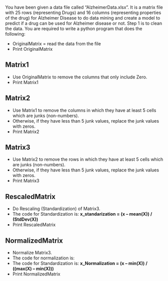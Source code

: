 You have been given a data file called “AlzheimerData.xlsx”. It is a matrix file with 25 rows (representing Drugs) and 16 columns (representing properties of the drug) for Alzheimer Disease to do data mining and create a model to predict if a drug can be used for Alzheimer disease or not. Step 1 is to clean the data. You are required to write a python program that does the following:

-	OriginalMatrix = read the data from the file
-	Print OriginalMatrix 

## Matrix1
- Use OriginalMatrix to remove the columns that only include Zero.
- Print Matrix1

## Matrix2
- Use Matrix1 to remove the columns in which they have at least 5 cells which are junks (non-numbers). 
- Otherwise, if they have less than 5 junk values, replace the junk values with zeros.
- Print Matrix2

## Matrix3
- Use Matrix2 to remove the rows in which they have at least 5 cells which are junks (non-numbers). 
- Otherwise, if they have less than 5 junk values, replace the junk values with zeros.
- Print Matrix3

## RescaledMatrix
- Do Rescaling (Standardization) of Matrix3. 
- The code for Standardization is: **x_standarization = (x – mean(X)) / (StdDev(X))**
- Print RescaledMatrix

## NormalizedMatrix 
- Normalize Matrix3. 
- The code for normalization is:
- The code for Standardization is: **x_Normalization = (x – min(X)) / ((max(X) – min(X)))**
- Print NormalizedMatrix
